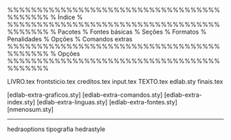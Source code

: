 %%%%%%%%%%%%%%%%%%%%%%%%%%%%%%%%%%%%%%%%%%%
% Índice 								  %
%%%%%%%%%%%%%%%%%%%%%%%%%%%%%%%%%%%%%%%%%%%
% Pacotes
% Fontes básicas
% Seções
% Formatos
% Penalidades
% Opções
% Comandos extras
%%%%%%%%%%%%%%%%%%%%%%%%%%%%%%%%%%%%%%%%%%%
% Opções
%%%%%%%%%%%%%%%%%%%%%%%%%%%%%%%%%%%%%%%%%%%


LIVRO.tex
frontsticio.tex
creditos.tex
input.tex
TEXTO.tex
edlab.sty
finais.tex

[edlab-extra-graficos.sty]
[edlab-extra-comandos.sty]
[edlab-extra-index.sty]
[edlab-extra-linguas.sty]
[edlab-extra-fontes.sty]
[nmenosum.sty]



----
hedraoptions
tipografia
hedrastyle
